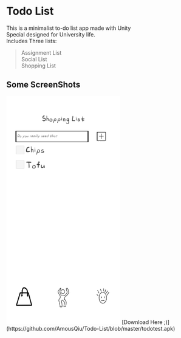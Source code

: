# Todo List

This is a minimalist to-do list app made with Unity   
Special designed for University life.   
Includes Three lists:   

>Assignment List   
>Social List  
>Shopping List  
## Some ScreenShots
<img src="https://github.com/AmousQiu/Todo-List/blob/master/1.jpg" width="300"/>
[Download Here ;)](https://github.com/AmousQiu/Todo-List/blob/master/todotest.apk)
